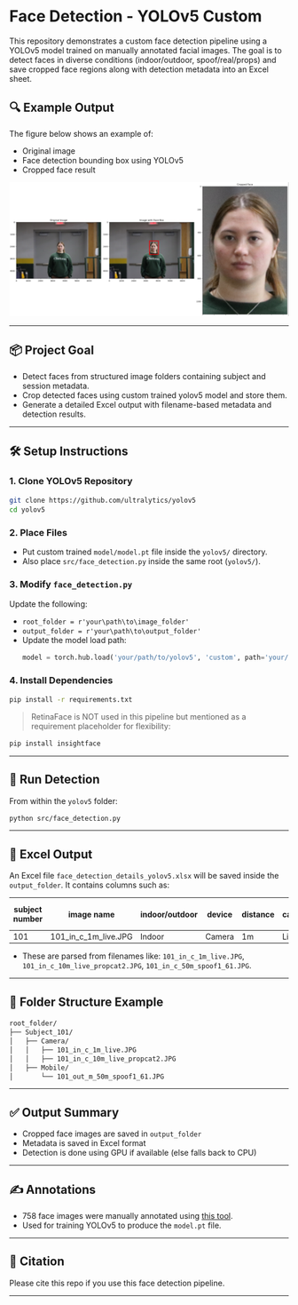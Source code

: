 
# Face Detection - YOLOv5 Custom

This repository demonstrates a custom face detection pipeline using a YOLOv5 model trained on manually annotated facial images. The goal is to detect faces in diverse conditions (indoor/outdoor, spoof/real/props) and save cropped face regions along with detection metadata into an Excel sheet.

## 🔍 Example Output

The figure below shows an example of:
- Original image
- Face detection bounding box using YOLOv5
- Cropped face result

![Example Output](assets/example_output.png)

---

## 📦 Project Goal

- Detect faces from structured image folders containing subject and session metadata.
- Crop detected faces using custom trained yolov5 model and store them.
- Generate a detailed Excel output with filename-based metadata and detection results.

---

## 🛠️ Setup Instructions

### 1. Clone YOLOv5 Repository

```bash
git clone https://github.com/ultralytics/yolov5
cd yolov5
```

### 2. Place Files

- Put custom trained `model/model.pt` file inside the `yolov5/` directory.
- Also place `src/face_detection.py` inside the same root (`yolov5/`).

### 3. Modify `face_detection.py`

Update the following:

- `root_folder = r'your\path\to\image_folder'`
- `output_folder = r'your\path\to\output_folder'`
- Update the model load path:
  ```python
  model = torch.hub.load('your/path/to/yolov5', 'custom', path='your/path/to/model.pt', source='local')
  ```

### 4. Install Dependencies

```bash
pip install -r requirements.txt
```

> RetinaFace is NOT used in this pipeline but mentioned as a requirement placeholder for flexibility:
```bash
pip install insightface
```

---

## 🚀 Run Detection

From within the `yolov5` folder:

```bash
python src/face_detection.py
```

---

## 📑 Excel Output

An Excel file `face_detection_details_yolov5.xlsx` will be saved inside the `output_folder`. It contains columns such as:

| subject number | image name | indoor/outdoor | device | distance | category | detection | face box coordinate | detection time (s) | input image size | cropped image size |
|----------------|-------------|----------------|--------|----------|----------|-----------|----------------------|---------------------|------------------|---------------------|
| 101            | 101_in_c_1m_live.JPG | Indoor | Camera | 1m | Live | Detected | 1200,400,1400,700 | 0.15 | 6400x4200 | 200x300 |

- These are parsed from filenames like: `101_in_c_1m_live.JPG`, `101_in_c_10m_live_propcat2.JPG`, `101_in_c_50m_spoof1_61.JPG`.

---

## 📂 Folder Structure Example

```
root_folder/
├── Subject_101/
│   ├── Camera/
│   │   ├── 101_in_c_1m_live.JPG
│   │   ├── 101_in_c_10m_live_propcat2.JPG
│   ├── Mobile/
│       └── 101_out_m_50m_spoof1_61.JPG
```

---

## ✅ Output Summary

- Cropped face images are saved in `output_folder`
- Metadata is saved in Excel format
- Detection is done using GPU if available (else falls back to CPU)

---

## ✍️ Annotations

- 758 face images were manually annotated using [this tool](https://github.com/mdzahirdu/image-annotation-tools).
- Used for training YOLOv5 to produce the `model.pt` file.

---

## 🔗 Citation

Please cite this repo if you use this face detection pipeline.

---
